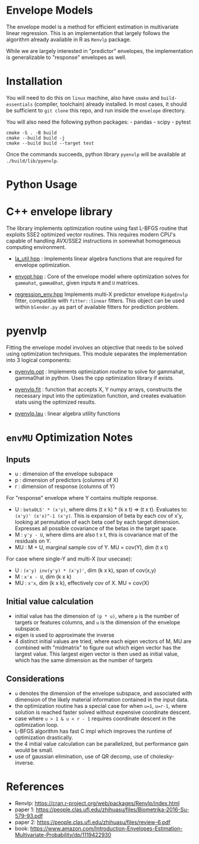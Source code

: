 # Envelope Models

The envelope model is a method for efficient estimation in multivariate linear regression.
This is an implementation that largely follows the algorithm already available in R
as `Renvlp` package.

While we are largely interested in "predictor" envelopes, the implementation
is generalizable to "response" envelopes as well.

# Installation

You will need to do this on `linux` machine, also have `cmake` and
`build-essentials` (compiler, toolchain) already installed.
In most cases, it should be sufficient to `git clone` this repo, 
and run inside the `envelope` directory.

You will also need the following python packages:
    - pandas
    - scipy
    - pytest


```
cmake -S . -B build
cmake --build build -j
cmake --build build --target test
```

Once the commands succeeds, python library `pyenvlp` will be available
at `./build/lib/pyenvlp`.

# Python Usage


# C++ envelope library

The library implements optimization routine using fast L-BFGS routine that
exploits SSE2 optimized vector routines. This requires modern CPU's capable
of handling AVX/SSE2 instructions in somewhat homogeneous computing environment.

* [la_util.hpp](./cpp/include/envelope/la_util.hpp) :
    Implements linear algebra functions that are required for envelope optimization.

* [envopt.hpp](./cpp/include/envelope/envopt.hpp) :
    Core of the envelope model where optimization solves for `gammahat`, `gamma0hat`,
    given inputs `M` and `U` matrices.

* [regression_env.hpp](./cpp/include/envelope/regression_env.hpp)
    Implements multi-X predictor envelope `RidgeEnvlp` fitter, compatible with
    `fitter::linear` fitters. This object can be used within `blender.py` as
    part of available fitters for prediction problem.


# pyenvlp

Fitting the envelope model involves an objective that needs to be solved using optimization
techniques. This module separates the implementation into 3 logical components:

* [pyenvlp.opt](./python/src/pyenvlp/opt.py) :
    Implements optimization routine to solve for gammahat, gamma0hat in python.
    Uses the cpp optimization library if exists.

* [pyenvlp.fit](./python/src/pyenvlp/fit.py) :
    function that accepts X, Y numpy arrays, constructs the necessary
    input into the optimization function, and creates evaluation stats
    using the optimized results.

* [pyenvlp.lau](./python/src/pyenvlp/lau.py) :
    linear algebra utility functions


# `envMU` Optimization Notes

## Inputs

* u  : dimension of the envelope subspace
* p  : dimension of predictors (columns of X)
* r  : dimension of response (columns of Y)

For "response" envelope where Y contains multiple response.

* U  : `betaOLS' * (x'y)`, where dims (t x k) * (k x t) => (t x t).
       Evaluates to: `(x'y)' (x'x)^-1 (x'y)`.
       This is expansion of beta by each cov of x'y, looking at
       permutation of each beta coef by each target dimension. Expresses
       all possible covariance of the betas in the target space.
* M  : `y'y - U`, where dims are also t x t, this is covariance mat
       of the residuals on Y.
* MU : M + U, marginal sample cov of Y. MU = cov(Y), dim (t x t)

For case where single-Y and multi-X (our usecase):

* U  : `(x'y) inv(y'y) * (x'y)'`, dim (k x k), span of cov(x,y)
* M  : `x'x - U`, dim (k x k)
* MU : `x'x`, dim (k x k), effectively cov of X. MU = cov(X)


## Initial value calculation

* initial value has the dimension of `(p * u)`, where `p` is the number of
  targets or features columns, and `u` is the dimension of the envelope subspace.
* eigen is used to approximate the inverse
* 4 distinct initial values are tried, where each eigen vectors of M, MU
  are combined with "midmatrix" to figure out which eigen vector
  has the largest value. This largest eigen vector is then used as
  initial value, which has the same dimension as the number of targets


## Considerations

* `u` denotes the dimension of the envelope subspace, and associated with
  dimension of the likely material information contained in the input data.
* the optimization routine has a special case for when `u=1`, `u=r-1`, where solution
  is reached faster solved without expensive coordinate descent.
* case where `u > 1 & u < r - 1` requires coordinate descent in the optimization loop.
* L-BFGS algorithm has fast C impl which improves the runtime of optimization drastically.
* the 4 initial value calculation can be parallelized, but performance gain would be small.
* use of gaussian elimination, use of QR decomp, use of cholesky-inverse.


# References

* Renvlp: https://cran.r-project.org/web/packages/Renvlp/index.html
* paper 1: https://people.clas.ufl.edu/zhihuasu/files/Biometrika-2016-Su-579-93.pdf
* paper 2: https://people.clas.ufl.edu/zhihuasu/files/review-6.pdf
* book: https://www.amazon.com/Introduction-Envelopes-Estimation-Multivariate-Probability/dp/1119422930
